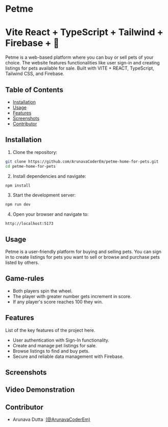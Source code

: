 # Petme
# Vite React + TypeScript + Tailwind + Firebase + 💙

Petme is a web-based platform where you can buy or sell pets of your choice. The website features functionalities like user sign-in and creating listings for pets available for sale. Built with VITE + REACT, TypeScript, Tailwind CSS, and Firebase.

## Table of Contents

- [Installation](#installation)
- [Usage](#usage)
- [Features](#features)
- [Screenshots](#screenshots)
- [Contributor](#contributor)

## Installation

1. Clone the repository:

```sh
git clone https://github.com/ArunavaCoderEm/petme-home-for-pets.git
cd petme-home-for-pets
```

2. Install dependencies and navigate:
```sh
npm install

```

3. Start the development server:

```sh
npm run dev
```

4. Open your browser and navigate to:
```
http://localhost:5173
```

## Usage

Petme is a user-friendly platform for buying and selling pets. You can sign in to create listings for pets you want to sell or browse and purchase pets listed by others.

## Game-rules

- Both players spin the wheel.
- The player with greater number gets increment in score.
- If any player's score reaches 100 they win.

## Features

List of the key features of the project here.

- User authentication with Sign-In functionality.
- Create and manage pet listings for sale.
- Browse listings to find and buy pets.
- Secure and reliable data management with Firebase.


## Screenshots


## Video Demonstration

## Contributor

- Arunava Dutta &nbsp;[(@ArunavaCoderEm)](https://github.com/ArunavaCoderEm)
